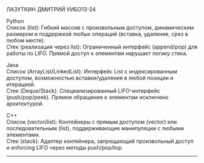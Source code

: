 ЛАЗУТКИН ДМИТРИЙ УИБО13-24

Python  
Список (list): Гибкий массив с произвольным доступом, динамическим размером и поддержкой любых операций (вставка, удаление, срез в любом месте).  
Стек (реализация через list): Ограниченный интерфейс (append/pop) для работы по LIFO. Прямой доступ к элементам нарушает логику стека.  

Java  
Список (ArrayList/LinkedList): Интерфейс List с индексированным доступом, возможностью вставки/удаления в любой позиции и итерацией.  
Стек (Deque/Stack): Специализированный LIFO-интерфейс (push/pop/peek). Прямое обращение к элементам исключено архитектурой.  

C++  
Список (vector/list): Контейнеры с прямым доступом (vector) или последовательным (list), поддерживающие манипуляции с любыми элементами.  
Стек (stack): Адаптер контейнера, запрещающий произвольный доступ и enforcing LIFO через методы push/pop/top.  

------------------------------------------------
